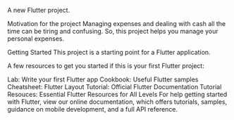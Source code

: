 A new Flutter project.

Motivation for the project
Managing expenses and dealing with cash all the time can be tiring and confusing. So, this project helps you manage your personal expenses.

Getting Started
This project is a starting point for a Flutter application.

A few resources to get you started if this is your first Flutter project:

Lab: Write your first Flutter app
Cookbook: Useful Flutter samples
Cheatsheet: Flutter Layout
Tutorial: Official Flutter Documentation Tutorial
Resouces: Essential Flutter Resources for All Levels
For help getting started with Flutter, view our online documentation, which offers tutorials, samples, guidance on mobile development, and a full API reference.